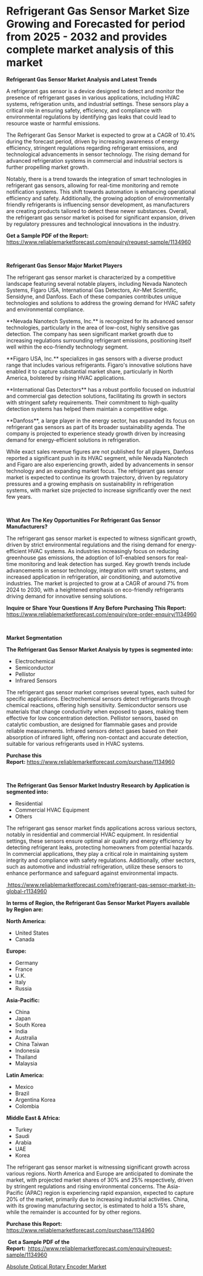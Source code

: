 <p><h1>Refrigerant Gas Sensor Market Size Growing and Forecasted for period from 2025 - 2032 and provides complete market analysis of this market</h1></p><p><strong>Refrigerant Gas Sensor Market Analysis and Latest Trends</strong></p>
<p><p>A refrigerant gas sensor is a device designed to detect and monitor the presence of refrigerant gases in various applications, including HVAC systems, refrigeration units, and industrial settings. These sensors play a critical role in ensuring safety, efficiency, and compliance with environmental regulations by identifying gas leaks that could lead to resource waste or harmful emissions.</p><p>The Refrigerant Gas Sensor Market is expected to grow at a CAGR of 10.4% during the forecast period, driven by increasing awareness of energy efficiency, stringent regulations regarding refrigerant emissions, and technological advancements in sensor technology. The rising demand for advanced refrigeration systems in commercial and industrial sectors is further propelling market growth. </p><p>Notably, there is a trend towards the integration of smart technologies in refrigerant gas sensors, allowing for real-time monitoring and remote notification systems. This shift towards automation is enhancing operational efficiency and safety. Additionally, the growing adoption of environmentally friendly refrigerants is influencing sensor development, as manufacturers are creating products tailored to detect these newer substances. Overall, the refrigerant gas sensor market is poised for significant expansion, driven by regulatory pressures and technological innovations in the industry.</p></p>
<p><strong>Get a Sample PDF of the Report:&nbsp;</strong> <a href="https://www.reliablemarketforecast.com/enquiry/request-sample/1134960?utm_campaign=2397&utm_medium=2&utm_source=Github&utm_content=ia&utm_term=06042025&utm_id=refrigerant-gas-sensor">https://www.reliablemarketforecast.com/enquiry/request-sample/1134960</a></p>
<p>&nbsp;</p>
<p><strong>Refrigerant Gas Sensor Major Market Players</strong></p>
<p><p>The refrigerant gas sensor market is characterized by a competitive landscape featuring several notable players, including Nevada Nanotech Systems, Figaro USA, International Gas Detectors, Air-Met Scientific, Sensidyne, and Danfoss. Each of these companies contributes unique technologies and solutions to address the growing demand for HVAC safety and environmental compliance.</p><p>**Nevada Nanotech Systems, Inc.** is recognized for its advanced sensor technologies, particularly in the area of low-cost, highly sensitive gas detection. The company has seen significant market growth due to increasing regulations surrounding refrigerant emissions, positioning itself well within the eco-friendly technology segment.</p><p>**Figaro USA, Inc.** specializes in gas sensors with a diverse product range that includes various refrigerants. Figaro's innovative solutions have enabled it to capture substantial market share, particularly in North America, bolstered by rising HVAC applications.</p><p>**International Gas Detectors** has a robust portfolio focused on industrial and commercial gas detection solutions, facilitating its growth in sectors with stringent safety requirements. Their commitment to high-quality detection systems has helped them maintain a competitive edge.</p><p>**Danfoss**, a large player in the energy sector, has expanded its focus on refrigerant gas sensors as part of its broader sustainability agenda. The company is projected to experience steady growth driven by increasing demand for energy-efficient solutions in refrigeration.</p><p>While exact sales revenue figures are not published for all players, Danfoss reported a significant push in its HVAC segment, while Nevada Nanotech and Figaro are also experiencing growth, aided by advancements in sensor technology and an expanding market focus. The refrigerant gas sensor market is expected to continue its growth trajectory, driven by regulatory pressures and a growing emphasis on sustainability in refrigeration systems, with market size projected to increase significantly over the next few years.</p></p>
<p>&nbsp;</p>
<p><strong>What Are The Key Opportunities For Refrigerant Gas Sensor Manufacturers?</strong></p>
<p><p>The refrigerant gas sensor market is expected to witness significant growth, driven by strict environmental regulations and the rising demand for energy-efficient HVAC systems. As industries increasingly focus on reducing greenhouse gas emissions, the adoption of IoT-enabled sensors for real-time monitoring and leak detection has surged. Key growth trends include advancements in sensor technology, integration with smart systems, and increased application in refrigeration, air conditioning, and automotive industries. The market is projected to grow at a CAGR of around 7% from 2024 to 2030, with a heightened emphasis on eco-friendly refrigerants driving demand for innovative sensing solutions.</p></p>
<p><strong>Inquire or Share Your Questions If Any Before Purchasing This Report:</strong> <a href="https://www.reliablemarketforecast.com/enquiry/pre-order-enquiry/1134960?utm_campaign=2397&utm_medium=2&utm_source=Github&utm_content=ia&utm_term=06042025&utm_id=refrigerant-gas-sensor">https://www.reliablemarketforecast.com/enquiry/pre-order-enquiry/1134960</a></p>
<p>&nbsp;</p>
<p><strong>Market Segmentation</strong></p>
<p><strong>The Refrigerant Gas Sensor Market Analysis by types is segmented into:</strong></p>
<p><ul><li>Electrochemical</li><li>Semiconductor</li><li>Pellistor</li><li>Infrared Sensors</li></ul></p>
<p><p>The refrigerant gas sensor market comprises several types, each suited for specific applications. Electrochemical sensors detect refrigerants through chemical reactions, offering high sensitivity. Semiconductor sensors use materials that change conductivity when exposed to gases, making them effective for low concentration detection. Pellistor sensors, based on catalytic combustion, are designed for flammable gases and provide reliable measurements. Infrared sensors detect gases based on their absorption of infrared light, offering non-contact and accurate detection, suitable for various refrigerants used in HVAC systems.</p></p>
<p><strong>Purchase this Report:&nbsp;</strong><a href="https://www.reliablemarketforecast.com/purchase/1134960?utm_campaign=2397&utm_medium=2&utm_source=Github&utm_content=ia&utm_term=06042025&utm_id=refrigerant-gas-sensor">https://www.reliablemarketforecast.com/purchase/1134960</a></p>
<p>&nbsp;</p>
<p><strong>The Refrigerant Gas Sensor Market Industry Research by Application is segmented into:</strong></p>
<p><ul><li>Residential</li><li>Commercial HVAC Equipment</li><li>Others</li></ul></p>
<p><p>The refrigerant gas sensor market finds applications across various sectors, notably in residential and commercial HVAC equipment. In residential settings, these sensors ensure optimal air quality and energy efficiency by detecting refrigerant leaks, protecting homeowners from potential hazards. In commercial applications, they play a critical role in maintaining system integrity and compliance with safety regulations. Additionally, other sectors, such as automotive and industrial refrigeration, utilize these sensors to enhance performance and safeguard against environmental impacts.</p></p>
<p><a href="https://www.reliablemarketforecast.com/refrigerant-gas-sensor-market-in-global-r1134960?utm_campaign=2397&utm_medium=2&utm_source=Github&utm_content=ia&utm_term=06042025&utm_id=refrigerant-gas-sensor">&nbsp;https://www.reliablemarketforecast.com/refrigerant-gas-sensor-market-in-global-r1134960</a></p>
<p><strong>In terms of Region, the Refrigerant Gas Sensor Market Players available by Region are:</strong></p>
<p>
    <p> <strong> North America: </strong>
        <ul>
            <li>United States</li>
            <li>Canada</li>
        </ul>
        </p> 
    <p> <strong> Europe: </strong>
        <ul>
            <li>Germany</li>
            <li>France</li>
            <li>U.K.</li>
            <li>Italy</li>
            <li>Russia</li>
        </ul>
        </p> 
    <p> <strong> Asia-Pacific: </strong>
        <ul>
            <li>China</li>
            <li>Japan</li>
            <li>South Korea</li>
            <li>India</li>
            <li>Australia</li>
            <li>China Taiwan</li>
            <li>Indonesia</li>
            <li>Thailand</li>
            <li>Malaysia</li>
        </ul>
        </p> 
    <p> <strong> Latin America: </strong>
        <ul>
            <li>Mexico</li>
            <li>Brazil</li>
            <li>Argentina Korea</li>
            <li>Colombia</li>
        </ul>
        </p> 
    <p> <strong> Middle East & Africa: </strong>
        <ul>
            <li>Turkey</li>
            <li>Saudi</li>
            <li>Arabia</li>
            <li>UAE</li>
            <li>Korea</li>
        </ul>
    </p>
    </p>
<p><p>The refrigerant gas sensor market is witnessing significant growth across various regions. North America and Europe are anticipated to dominate the market, with projected market shares of 30% and 25% respectively, driven by stringent regulations and rising environmental concerns. The Asia-Pacific (APAC) region is experiencing rapid expansion, expected to capture 20% of the market, primarily due to increasing industrial activities. China, with its growing manufacturing sector, is estimated to hold a 15% share, while the remainder is accounted for by other regions.</p></p>
<p><strong>Purchase this Report: </strong><a href="https://www.reliablemarketforecast.com/purchase/1134960?utm_campaign=2397&utm_medium=2&utm_source=Github&utm_content=ia&utm_term=06042025&utm_id=refrigerant-gas-sensor">https://www.reliablemarketforecast.com/purchase/1134960</a></p>
<p>&nbsp;<strong>Get a Sample PDF of the Report:&nbsp;&nbsp;</strong><a href="https://www.reliablemarketforecast.com/enquiry/request-sample/1134960?utm_campaign=2397&utm_medium=2&utm_source=Github&utm_content=ia&utm_term=06042025&utm_id=refrigerant-gas-sensor">https://www.reliablemarketforecast.com/enquiry/request-sample/1134960</a></p>
<p><strong></strong></p>
<p><p><a href="https://github.com/FahadAhmed223/Market-Research-Report-List-2/blob/main/absolute-optical-rotary-encoder-market.md?utm_campaign=2397&utm_medium=2&utm_source=Github&utm_content=ia&utm_term=06042025&utm_id=refrigerant-gas-sensor">Absolute Optical Rotary Encoder Market</a></p></p>